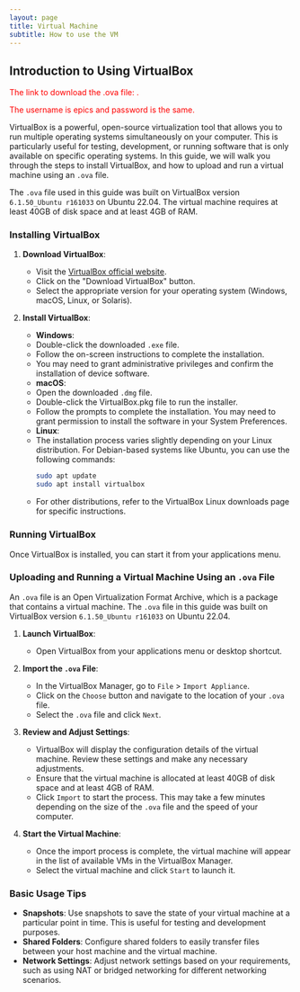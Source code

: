 ```yaml
---
layout: page
title: Virtual Machine
subtitle: How to use the VM
---
```


## Introduction to Using VirtualBox

<span style="color:red">The link to download the .ova file: .</span>

<span style = "color:red">The username is epics and password is the same.</span>

VirtualBox is a powerful, open-source virtualization tool that allows you to run multiple operating systems simultaneously on your computer. This is particularly useful for testing, development, or running software that is only available on specific operating systems. In this guide, we will walk you through the steps to install VirtualBox, and how to upload and run a virtual machine using an `.ova` file.

The `.ova` file used in this guide was built on VirtualBox version `6.1.50_Ubuntu r161033` on Ubuntu 22.04. The virtual machine requires at least 40GB of disk space and at least 4GB of RAM.

### Installing VirtualBox

1. **Download VirtualBox**:
    - Visit the [VirtualBox official website](https://www.virtualbox.org/).
    - Click on the "Download VirtualBox" button.
    - Select the appropriate version for your operating system (Windows, macOS, Linux, or Solaris).

2. **Install VirtualBox**:
    - **Windows**:
    - Double-click the downloaded `.exe` file.
    - Follow the on-screen instructions to complete the installation.
    - You may need to grant administrative privileges and confirm the installation of device software.
    - **macOS**:
    - Open the downloaded `.dmg` file.
    - Double-click the VirtualBox.pkg file to run the installer.
    - Follow the prompts to complete the installation. You may need to grant permission to install the software in your System Preferences.
    - **Linux**:
    - The installation process varies slightly depending on your Linux distribution. For Debian-based systems like Ubuntu, you can use the following commands:
        ```bash
        sudo apt update
        sudo apt install virtualbox
        ```
    - For other distributions, refer to the VirtualBox Linux downloads page for specific instructions.

### Running VirtualBox

Once VirtualBox is installed, you can start it from your applications menu.

### Uploading and Running a Virtual Machine Using an `.ova` File

An `.ova` file is an Open Virtualization Format Archive, which is a package that contains a virtual machine. The `.ova` file in this guide was built on VirtualBox version `6.1.50_Ubuntu r161033` on Ubuntu 22.04.

1. **Launch VirtualBox**:
    - Open VirtualBox from your applications menu or desktop shortcut.

2. **Import the `.ova` File**:
    - In the VirtualBox Manager, go to `File` > `Import Appliance`.
    - Click on the `Choose` button and navigate to the location of your `.ova` file.
    - Select the `.ova` file and click `Next`.

3. **Review and Adjust Settings**:
    - VirtualBox will display the configuration details of the virtual machine. Review these settings and make any necessary adjustments.
    - Ensure that the virtual machine is allocated at least 40GB of disk space and at least 4GB of RAM.
    - Click `Import` to start the process. This may take a few minutes depending on the size of the `.ova` file and the speed of your computer.

4. **Start the Virtual Machine**:
    - Once the import process is complete, the virtual machine will appear in the list of available VMs in the VirtualBox Manager.
    - Select the virtual machine and click `Start` to launch it.

### Basic Usage Tips

- **Snapshots**: Use snapshots to save the state of your virtual machine at a particular point in time. This is useful for testing and development purposes.
- **Shared Folders**: Configure shared folders to easily transfer files between your host machine and the virtual machine.
- **Network Settings**: Adjust network settings based on your requirements, such as using NAT or bridged networking for different networking scenarios.
    